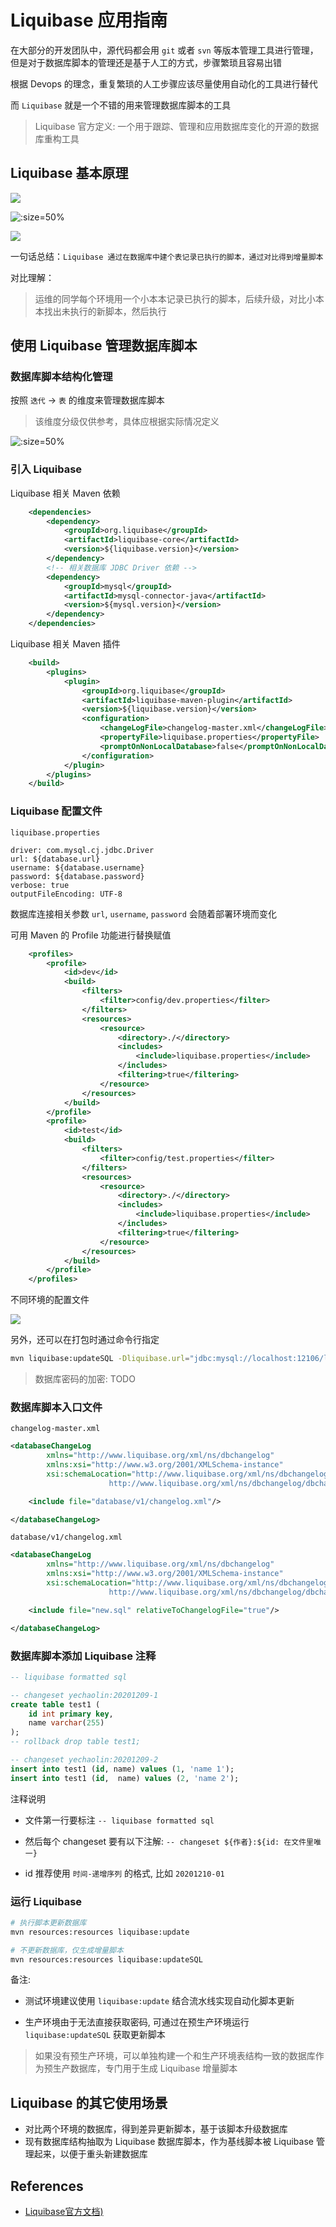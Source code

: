 # Liquibase 应用指南

在大部分的开发团队中，源代码都会用 `git` 或者 `svn` 等版本管理工具进行管理，但是对于数据库脚本的管理还是基于人工的方式，步骤繁琐且容易出错

根据 Devops 的理念，重复繁琐的人工步骤应该尽量使用自动化的工具进行替代

而 `Liquibase` 就是一个不错的用来管理数据库脚本的工具

> Liquibase 官方定义: 一个用于跟踪、管理和应用数据库变化的开源的数据库重构工具

## Liquibase 基本原理

![](../images/changeset.png)

![](../images/liquibase-sql.png ":size=50%")

![](../images/liquibase-table.png)

一句话总结：`Liquibase 通过在数据库中建个表记录已执行的脚本，通过对比得到增量脚本`

对比理解：

> 运维的同学每个环境用一个小本本记录已执行的脚本，后续升级，对比小本本找出未执行的新脚本，然后执行

## 使用 Liquibase 管理数据库脚本

### 数据库脚本结构化管理

按照 `迭代` -> `表` 的维度来管理数据库脚本

> 该维度分级仅供参考，具体应根据实际情况定义

![](../images/liquibase-project.png ":size=50%")

### 引入 Liquibase

Liquibase 相关 Maven 依赖

```xml
    <dependencies>
        <dependency>
            <groupId>org.liquibase</groupId>
            <artifactId>liquibase-core</artifactId>
            <version>${liquibase.version}</version>
        </dependency>
        <!-- 相关数据库 JDBC Driver 依赖 -->
        <dependency>
            <groupId>mysql</groupId>
            <artifactId>mysql-connector-java</artifactId>
            <version>${mysql.version}</version>
        </dependency>
    </dependencies>
```

Liquibase 相关 Maven 插件

```xml
    <build>
        <plugins>
            <plugin>
                <groupId>org.liquibase</groupId>
                <artifactId>liquibase-maven-plugin</artifactId>
                <version>${liquibase.version}</version>
                <configuration>
                    <changeLogFile>changelog-master.xml</changeLogFile>
                    <propertyFile>liquibase.properties</propertyFile>
                    <promptOnNonLocalDatabase>false</promptOnNonLocalDatabase>
                </configuration>
            </plugin>
        </plugins>
    </build>
```

### Liquibase 配置文件

`liquibase.properties`

```properties
driver: com.mysql.cj.jdbc.Driver
url: ${database.url}
username: ${database.username}
password: ${database.password}
verbose: true
outputFileEncoding: UTF-8
```

数据库连接相关参数 `url`, `username`, `password` 会随着部署环境而变化

可用 Maven 的 Profile 功能进行替换赋值

```xml
    <profiles>
        <profile>
            <id>dev</id>
            <build>
                <filters>
                    <filter>config/dev.properties</filter>
                </filters>
                <resources>
                    <resource>
                        <directory>./</directory>
                        <includes>
                            <include>liquibase.properties</include>
                        </includes>
                        <filtering>true</filtering>
                    </resource>
                </resources>
            </build>
        </profile>
        <profile>
            <id>test</id>
            <build>
                <filters>
                    <filter>config/test.properties</filter>
                </filters>
                <resources>
                    <resource>
                        <directory>./</directory>
                        <includes>
                            <include>liquibase.properties</include>
                        </includes>
                        <filtering>true</filtering>
                    </resource>
                </resources>
            </build>
        </profile>
    </profiles>
```

不同环境的配置文件

![](../images/liquibase-filter.png)

另外，还可以在打包时通过命令行指定

```bash
mvn liquibase:updateSQL -Dliquibase.url="jdbc:mysql://localhost:12106/liquibase_test" -Dliquibase.username=root -Dliquibase.password=123456 
```

> 数据库密码的加密: TODO

### 数据库脚本入口文件

`changelog-master.xml`

```xml
<databaseChangeLog
        xmlns="http://www.liquibase.org/xml/ns/dbchangelog"
        xmlns:xsi="http://www.w3.org/2001/XMLSchema-instance"
        xsi:schemaLocation="http://www.liquibase.org/xml/ns/dbchangelog
                      http://www.liquibase.org/xml/ns/dbchangelog/dbchangelog-3.8.xsd">

    <include file="database/v1/changelog.xml"/>

</databaseChangeLog>
```

`database/v1/changelog.xml`

```xml
<databaseChangeLog
        xmlns="http://www.liquibase.org/xml/ns/dbchangelog"
        xmlns:xsi="http://www.w3.org/2001/XMLSchema-instance"
        xsi:schemaLocation="http://www.liquibase.org/xml/ns/dbchangelog
                      http://www.liquibase.org/xml/ns/dbchangelog/dbchangelog-3.8.xsd">

    <include file="new.sql" relativeToChangelogFile="true"/>

</databaseChangeLog>
```

### 数据库脚本添加 Liquibase 注释

```sql
-- liquibase formatted sql

-- changeset yechaolin:20201209-1
create table test1 (
    id int primary key,
    name varchar(255)
);
-- rollback drop table test1;

-- changeset yechaolin:20201209-2
insert into test1 (id, name) values (1, 'name 1');
insert into test1 (id,  name) values (2, 'name 2');
```

注释说明

- 文件第一行要标注 `-- liquibase formatted sql`

- 然后每个 changeset 要有以下注解: `-- changeset ${作者}:${id: 在文件里唯一}`

- id 推荐使用 `时间-递增序列` 的格式, 比如 `20201210-01`

### 运行 Liquibase

```bash
# 执行脚本更新数据库
mvn resources:resources liquibase:update

# 不更新数据库，仅生成增量脚本
mvn resources:resources liquibase:updateSQL
```

备注:

- 测试环境建议使用 `liquibase:update` 结合流水线实现自动化脚本更新

- 生产环境由于无法直接获取密码, 可通过在预生产环境运行 `liquibase:updateSQL` 获取更新脚本

> 如果没有预生产环境，可以单独构建一个和生产环境表结构一致的数据库作为预生产数据库，专门用于生成 Liquibase 增量脚本


## Liquibase 的其它使用场景

- 对比两个环境的数据库，得到差异更新脚本，基于该脚本升级数据库
- 现有数据库结构抽取为 Liquibase 数据库脚本，作为基线脚本被 Liquibase 管理起来，以便于重头新建数据库

## References

- [Liquibase官方文档)](https://docs.liquibase.com/home.html?_ga=2.215443927.1980104440.1607528574-447820166.1607528574)
